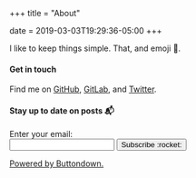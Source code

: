 +++
title = "About"

date = 2019-03-03T19:29:36-05:00
+++

I like to keep things simple. That, and emoji :dog:.

#### Get in touch

Find me on [GitHub](https://github.com/siegerts), [GitLab](https://gitlab.com/siegerts), and [Twitter](https://twitter.com/siegerts).

#### Stay up to date on posts :mailbox_with_mail:

<div>
<form
  action="https://buttondown.email/api/emails/embed-subscribe/xiegerts"
  method="post"
  target="popupwindow"
  onsubmit="window.open('https://buttondown.email/xiegerts', 'popupwindow')"
  class="embeddable-buttondown-form"
>

<input type="hidden" value="1" name="embed"/>
  <label for="bd-email" class="f6 db">Enter your email:</label>

  <div class="flex ">
  <input type="email" name="email" id="bd-email" class="dib input-reset pa2 ba b--moon-gray bg-transparent w-70">

<button type="submit" class="dib ml3 b ph3 pv2 input-reset bg-transparent ba b--black f6 shadow-hover tc">
    Subscribe :rocket:
</button>
</div>

  <p>
    <a href="https://buttondown.email" class="f6 lh-copy" target="_blank">Powered by Buttondown.</a>
  </p>
</form>
</div>
